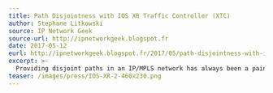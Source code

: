 ```yaml
---
title: Path Disjointness with IOS XR Traffic Controller (XTC)
author: Stephane Litkowski
source: IP Network Geek
source-url: http://ipnetworkgeek.blogspot.fr
date: 2017-05-12
eurl: http://ipnetworkgeek.blogspot.fr/2017/05/path-disjointness-with-ios-xr-traffic.html
excerpt: >-
  Providing disjoint paths in an IP/MPLS network has always been a pain, especially when the disjointness must be achieved between pairs of routers. Cisco XR Traffic Controller is a PCE server allowing path disjointness computation.
teaser: /images/press/IOS-XR-2-460x230.png
---
```

